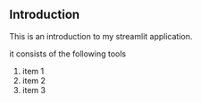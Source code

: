 ## Introduction

This is an introduction to my streamlit application.

it consists of the following tools

1. item 1
2. item 2
3. item 3